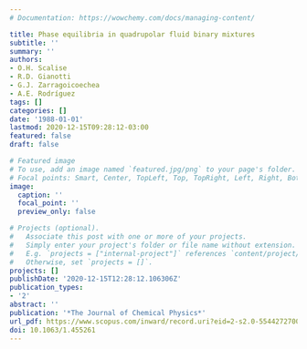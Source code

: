 ```yaml
---
# Documentation: https://wowchemy.com/docs/managing-content/

title: Phase equilibria in quadrupolar fluid binary mixtures
subtitle: ''
summary: ''
authors:
- O.H. Scalise
- R.D. Gianotti
- G.J. Zarragoicoechea
- A.E. Rodríguez
tags: []
categories: []
date: '1988-01-01'
lastmod: 2020-12-15T09:28:12-03:00
featured: false
draft: false

# Featured image
# To use, add an image named `featured.jpg/png` to your page's folder.
# Focal points: Smart, Center, TopLeft, Top, TopRight, Left, Right, BottomLeft, Bottom, BottomRight.
image:
  caption: ''
  focal_point: ''
  preview_only: false

# Projects (optional).
#   Associate this post with one or more of your projects.
#   Simply enter your project's folder or file name without extension.
#   E.g. `projects = ["internal-project"]` references `content/project/deep-learning/index.md`.
#   Otherwise, set `projects = []`.
projects: []
publishDate: '2020-12-15T12:28:12.106306Z'
publication_types:
- '2'
abstract: ''
publication: '*The Journal of Chemical Physics*'
url_pdf: https://www.scopus.com/inward/record.uri?eid=2-s2.0-5544272700&doi=10.1063%2f1.455261&partnerID=40&md5=4caed84a55b5328da222ececdf861e67
doi: 10.1063/1.455261
---
```

